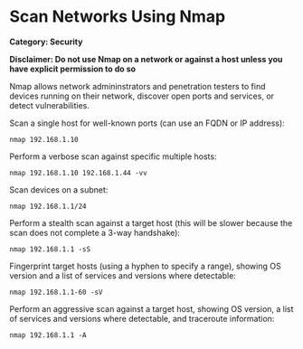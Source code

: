 # Scan Networks Using Nmap

__Category: Security__

__Disclaimer: Do not use Nmap on a network or against a host unless you have explicit permission to do so__

Nmap allows network admininstrators and penetration testers to find devices running on their network, discover open ports and services, or detect vulnerabilities.

Scan a single host for well-known ports (can use an FQDN or IP address):

```shell
nmap 192.168.1.10
```

Perform a verbose scan against specific multiple hosts:

```shell
nmap 192.168.1.10 192.168.1.44 -vv
```

Scan devices on a subnet:

```shell
nmap 192.168.1.1/24
```

Perform a stealth scan against a target host (this will be slower because the scan does not complete a 3-way handshake):

```shell
nmap 192.168.1.1 -sS
```

Fingerprint target hosts (using a hyphen to specify a range), showing OS version and a list of services and versions where detectable: 

```shell
nmap 192.168.1.1-60 -sV
```

Perform an aggressive scan against a target host, showing OS version, a list of services and versions where detectable, and traceroute information:

```shell
nmap 192.168.1.1 -A
```

